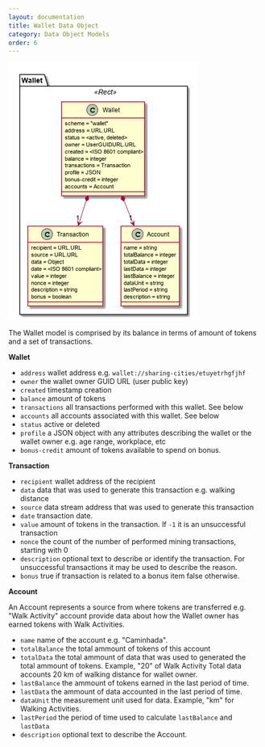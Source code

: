 ```yaml
---
layout: documentation
title: Wallet Data Object
category: Data Object Models
order: 6
---
```


![Wallet Object Model](Wallet-Data-Object-Model.png)

The Wallet model is comprised by its balance in terms of amount of tokens and a set of transactions.

**Wallet**

* `address` wallet address e.g. `wallet://sharing-cities/etuyetrhgfjhf`
* `owner` the wallet owner GUID URL (user public key)
* `created` timestamp creation
* `balance` amount of tokens
* `transactions` all transactions performed with this wallet. See below
* `accounts` all accounts associated with this wallet. See below
* `status` active or deleted
* `profile` a JSON object with any attributes describing the wallet or the wallet owner e.g. age range, workplace, etc
* `bonus-credit` amount of tokens available to spend on bonus.

**Transaction**

* `recipient` wallet address of the recipient
*  `data` data that was used to generate this transaction e.g. walking distance
*  `source` data stream address that was used to generate this transaction
*  `date` transaction date.
* `value` amount of tokens in the transaction. If `-1` it is an unsuccessful transaction
*  `nonce` the count of the number of performed mining transactions, starting with 0
* `description` optional text to describe or identify the transaction. For unsuccessful transactions it may be used to describe the reason.
*  `bonus` true if transaction is related to a bonus item false otherwise.

**Account**

An Account represents a source from where tokens are transferred e.g. "Walk Activity" account provide data about how the Wallet owner has earned tokens with Walk Activities.

* `name` name of the account e.g. "Caminhada".
* `totalBalance` the total ammount of tokens of this account
* `totalData` the total ammount of data that was used to generated the total ammount of tokens. Example, "20" of Walk Activity Total data accounts 20 km of walking distance for wallet owner.
* `lastBalance` the ammount of tokens earned in the last period of time.
* `lastData` the ammount of data accounted in the last period of time.
* `dataUnit` the measurement unit used for data. Example, "km" for Walking Activities.
* `lastPeriod` the period of time used to calculate `lastBalance` and `lastData`
* `description` optional text to describe the Account.